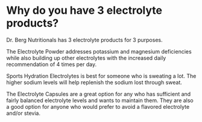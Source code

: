 # Why do you have 3 electrolyte products?

Dr. Berg Nutritionals has 3 electrolyte products for 3 purposes.  

The Electrolyte Powder addresses potassium and magnesium deficiencies while also building up other electrolytes with the increased daily recommendation of 4 times per day.  

Sports Hydration Electrolytes is best for someone who is sweating a lot.  The higher sodium levels will help replenish the sodium lost through sweat.  

The Electrolyte Capsules are a great option for any who has sufficient and fairly balanced electrolyte levels and wants to maintain them.  They are also a good option for anyone who would prefer to avoid a flavored electrolyte and/or stevia.